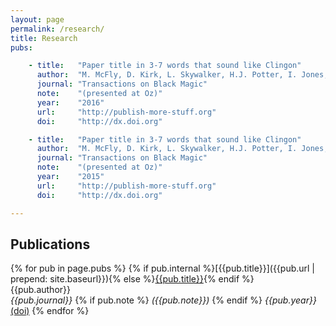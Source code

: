 ```yaml
---
layout: page
permalink: /research/
title: Research
pubs:

    - title:   "Paper title in 3-7 words that sound like Clingon"
      author:  "M. McFly, D. Kirk, L. Skywalker, H.J. Potter, I. Jones, H. Houdini"
      journal: "Transactions on Black Magic"
      note:    "(presented at Oz)"
      year:    "2016"
      url:     "http://publish-more-stuff.org"
      doi:     "http://dx.doi.org"

    - title:   "Paper title in 3-7 words that sound like Clingon"
      author:  "M. McFly, D. Kirk, L. Skywalker, H.J. Potter, I. Jones, H. Houdini"
      journal: "Transactions on Black Magic"
      note:    "(presented at Oz)"
      year:    "2015"
      url:     "http://publish-more-stuff.org"
      doi:     "http://dx.doi.org"

---
```


## Publications

{% for pub in page.pubs %}
{% if pub.internal %}[{{pub.title}}]({{pub.url | prepend: site.baseurl}}){% else %}[{{pub.title}}]({{pub.url}}){% endif %}<br />
{{pub.author}}<br />
*{{pub.journal}}*
{% if pub.note %} *({{pub.note}})*
{% endif %} *{{pub.year}}* [(doi)]({{pub.doi}})
{% endfor %}